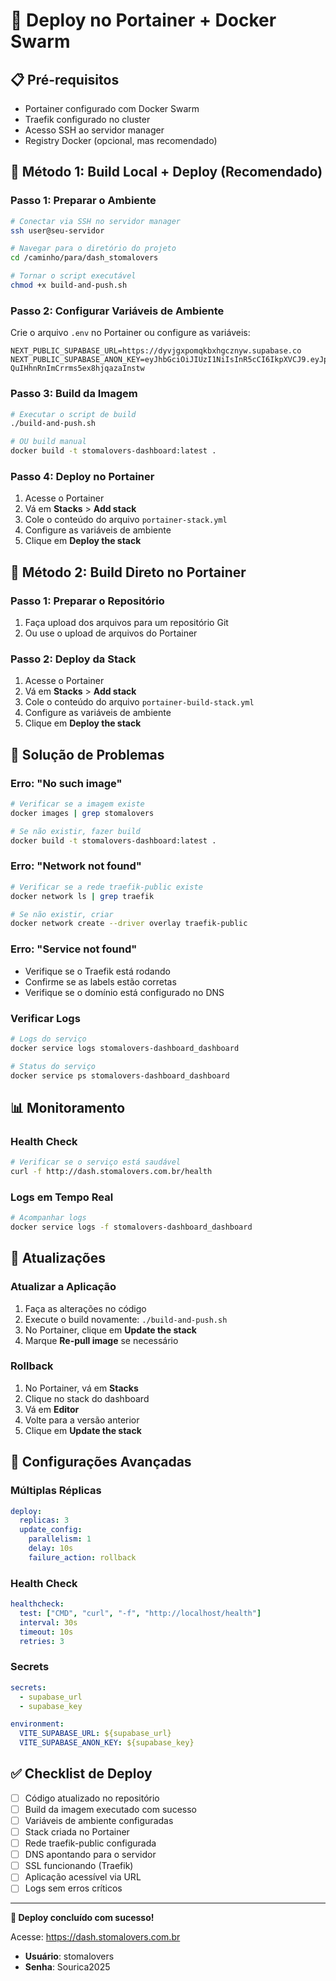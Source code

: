 # 🐳 Deploy no Portainer + Docker Swarm

## 📋 Pré-requisitos

- Portainer configurado com Docker Swarm
- Traefik configurado no cluster
- Acesso SSH ao servidor manager
- Registry Docker (opcional, mas recomendado)

## 🚀 Método 1: Build Local + Deploy (Recomendado)

### Passo 1: Preparar o Ambiente

```bash
# Conectar via SSH no servidor manager
ssh user@seu-servidor

# Navegar para o diretório do projeto
cd /caminho/para/dash_stomalovers

# Tornar o script executável
chmod +x build-and-push.sh
```

### Passo 2: Configurar Variáveis de Ambiente

Crie o arquivo `.env` no Portainer ou configure as variáveis:

```env
NEXT_PUBLIC_SUPABASE_URL=https://dyvjgxpomqkbxhgcznyw.supabase.co
NEXT_PUBLIC_SUPABASE_ANON_KEY=eyJhbGciOiJIUzI1NiIsInR5cCI6IkpXVCJ9.eyJpc3MiOiJzdXBhYmFzZSIsInJlZiI6ImR5dmpneHBvbXFrYnhoZ2N6bnl3Iiwicm9sZSI6ImFub24iLCJpYXQiOjE3NDMxNjM1MTAsImV4cCI6MjA1ODczOTUxMH0.G8QLXKXQQVTW-QuIHhnRnImCrrms5ex8hjqazaInstw
```

### Passo 3: Build da Imagem

```bash
# Executar o script de build
./build-and-push.sh

# OU build manual
docker build -t stomalovers-dashboard:latest .
```

### Passo 4: Deploy no Portainer

1. Acesse o Portainer
2. Vá em **Stacks** > **Add stack**
3. Cole o conteúdo do arquivo `portainer-stack.yml`
4. Configure as variáveis de ambiente
5. Clique em **Deploy the stack**

## 🔧 Método 2: Build Direto no Portainer

### Passo 1: Preparar o Repositório

1. Faça upload dos arquivos para um repositório Git
2. Ou use o upload de arquivos do Portainer

### Passo 2: Deploy da Stack

1. Acesse o Portainer
2. Vá em **Stacks** > **Add stack**
3. Cole o conteúdo do arquivo `portainer-build-stack.yml`
4. Configure as variáveis de ambiente
5. Clique em **Deploy the stack**

## 🐛 Solução de Problemas

### Erro: "No such image"
```bash
# Verificar se a imagem existe
docker images | grep stomalovers

# Se não existir, fazer build
docker build -t stomalovers-dashboard:latest .
```

### Erro: "Network not found"
```bash
# Verificar se a rede traefik-public existe
docker network ls | grep traefik

# Se não existir, criar
docker network create --driver overlay traefik-public
```

### Erro: "Service not found"
- Verifique se o Traefik está rodando
- Confirme se as labels estão corretas
- Verifique se o domínio está configurado no DNS

### Verificar Logs
```bash
# Logs do serviço
docker service logs stomalovers-dashboard_dashboard

# Status do serviço
docker service ps stomalovers-dashboard_dashboard
```

## 📊 Monitoramento

### Health Check
```bash
# Verificar se o serviço está saudável
curl -f http://dash.stomalovers.com.br/health
```

### Logs em Tempo Real
```bash
# Acompanhar logs
docker service logs -f stomalovers-dashboard_dashboard
```

## 🔄 Atualizações

### Atualizar a Aplicação
1. Faça as alterações no código
2. Execute o build novamente: `./build-and-push.sh`
3. No Portainer, clique em **Update the stack**
4. Marque **Re-pull image** se necessário

### Rollback
1. No Portainer, vá em **Stacks**
2. Clique no stack do dashboard
3. Vá em **Editor**
4. Volte para a versão anterior
5. Clique em **Update the stack**

## 🎯 Configurações Avançadas

### Múltiplas Réplicas
```yaml
deploy:
  replicas: 3
  update_config:
    parallelism: 1
    delay: 10s
    failure_action: rollback
```

### Health Check
```yaml
healthcheck:
  test: ["CMD", "curl", "-f", "http://localhost/health"]
  interval: 30s
  timeout: 10s
  retries: 3
```

### Secrets
```yaml
secrets:
  - supabase_url
  - supabase_key

environment:
  VITE_SUPABASE_URL: ${supabase_url}
  VITE_SUPABASE_ANON_KEY: ${supabase_key}
```

## ✅ Checklist de Deploy

- [ ] Código atualizado no repositório
- [ ] Build da imagem executado com sucesso
- [ ] Variáveis de ambiente configuradas
- [ ] Stack criada no Portainer
- [ ] Rede traefik-public configurada
- [ ] DNS apontando para o servidor
- [ ] SSL funcionando (Traefik)
- [ ] Aplicação acessível via URL
- [ ] Logs sem erros críticos

---

**🎉 Deploy concluído com sucesso!**

Acesse: https://dash.stomalovers.com.br
- **Usuário**: stomalovers
- **Senha**: Sourica2025
